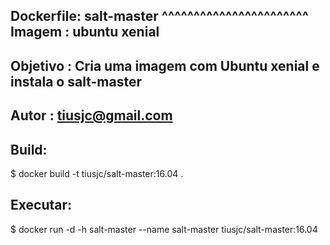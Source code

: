 Dockerfile: salt-master
^^^^^^^^^^^^^^^^^^^^^^^
Imagem    : ubuntu xenial
-------------------------
Objetivo  : Cria uma imagem com Ubuntu xenial e instala o salt-master
---------------------------------------------------------------------
Autor     : tiusjc@gmail.com
----------------------------

Build:
------
  $ docker build -t tiusjc/salt-master:16.04 .

Executar:
---------
  $ docker run -d -h salt-master --name salt-master tiusjc/salt-master:16.04
               



